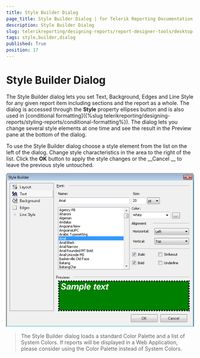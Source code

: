 ```yaml
---
title: Style Builder Dialog
page_title: Style Builder Dialog | for Telerik Reporting Documentation
description: Style Builder Dialog
slug: telerikreporting/designing-reports/report-designer-tools/desktop-designers/tools/style-builder-dialog
tags: style,builder,dialog
published: True
position: 17
---
```


# Style Builder Dialog



The Style Builder dialog lets you set Text, Background, Edges and Line Style for any given report item including sections and the report as a whole. The dialog is accessed through the __Style__ property ellipses button and is also used in [conditional formatting]({%slug telerikreporting/designing-reports/styling-reports/conditional-formatting%}). The dialog lets you change several style elements at one time and see the result in the Preview pane at the bottom of the dialog.       


To use the Style Builder dialog choose a style element from the list on the left of the dialog. Change style characteristics in the area to the right of the list. Click the __OK__ button to apply the style changes or the __Cancel __ to leave the previous style untouched.             

  ![](images/Style5.png)

> The Style Builder dialog loads a standard Color Palette and a list of System Colors. If reports will be displayed in a             Web Application,  please consider using the Color Palette instead of System Colors.

